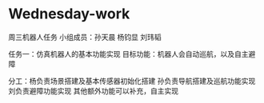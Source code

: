 # Wednesday-work
周三机器人任务
小组成员：孙天晨 杨钧显 刘玮韬

任务一：仿真机器人的基本功能实现
目标功能：机器人会自动巡航，以及自主避障

分工：杨负责场景搭建及基本传感器初始化搭建
      孙负责导航搭建及巡航功能实现
      刘负责避障功能实现
      其他额外功能可以补充，自主实现